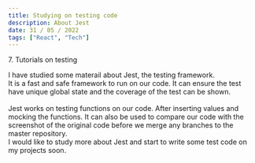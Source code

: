 ```yaml
---
title: Studying on testing code
description: About Jest
date: 31 / 05 / 2022
tags: ["React", "Tech"]
---
```


<p>7. Tutorials on testing</p>


<p>I have studied some materail about Jest, the testing framework. <br/>
It is a fast and safe framework to run on our code. It can ensure the test have unique global state and the coverage of the test can be shown. <br/>
<br/>
Jest works on testing functions on our code. After inserting values and mocking the functions. It can also be used to compare our code with the screenshot of the original code before we merge any branches to the master repository.<br/>
I would like to study more about Jest and start to write some test code on my projects soon.
</p>
